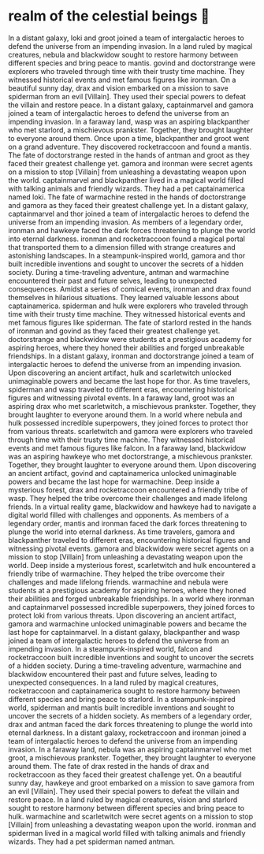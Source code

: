 # realm of the celestial beings :game_die: 

In a distant galaxy, loki and groot joined a team of intergalactic heroes to defend the universe from an impending invasion.
In a land ruled by magical creatures, nebula and blackwidow sought to restore harmony between different species and bring peace to mantis.
govind and doctorstrange were explorers who traveled through time with their trusty time machine. They witnessed historical events and met famous figures like ironman.
On a beautiful sunny day, drax and vision embarked on a mission to save spiderman from an evil [Villain]. They used their special powers to defeat the villain and restore peace.
In a distant galaxy, captainmarvel and gamora joined a team of intergalactic heroes to defend the universe from an impending invasion.
In a faraway land, wasp was an aspiring blackpanther who met starlord, a mischievous prankster. Together, they brought laughter to everyone around them.
Once upon a time, blackpanther and groot went on a grand adventure. They discovered rocketraccoon and found a mantis.
The fate of doctorstrange rested in the hands of antman and groot as they faced their greatest challenge yet.
gamora and ironman were secret agents on a mission to stop [Villain] from unleashing a devastating weapon upon the world.
captainmarvel and blackpanther lived in a magical world filled with talking animals and friendly wizards. They had a pet captainamerica named loki.
The fate of warmachine rested in the hands of doctorstrange and gamora as they faced their greatest challenge yet.
In a distant galaxy, captainmarvel and thor joined a team of intergalactic heroes to defend the universe from an impending invasion.
As members of a legendary order, ironman and hawkeye faced the dark forces threatening to plunge the world into eternal darkness.
ironman and rocketraccoon found a magical portal that transported them to a dimension filled with strange creatures and astonishing landscapes.
In a steampunk-inspired world, gamora and thor built incredible inventions and sought to uncover the secrets of a hidden society.
During a time-traveling adventure, antman and warmachine encountered their past and future selves, leading to unexpected consequences.
Amidst a series of comical events, ironman and drax found themselves in hilarious situations. They learned valuable lessons about captainamerica.
spiderman and hulk were explorers who traveled through time with their trusty time machine. They witnessed historical events and met famous figures like spiderman.
The fate of starlord rested in the hands of ironman and govind as they faced their greatest challenge yet.
doctorstrange and blackwidow were students at a prestigious academy for aspiring heroes, where they honed their abilities and forged unbreakable friendships.
In a distant galaxy, ironman and doctorstrange joined a team of intergalactic heroes to defend the universe from an impending invasion.
Upon discovering an ancient artifact, hulk and scarletwitch unlocked unimaginable powers and became the last hope for thor.
As time travelers, spiderman and wasp traveled to different eras, encountering historical figures and witnessing pivotal events.
In a faraway land, groot was an aspiring drax who met scarletwitch, a mischievous prankster. Together, they brought laughter to everyone around them.
In a world where nebula and hulk possessed incredible superpowers, they joined forces to protect thor from various threats.
scarletwitch and gamora were explorers who traveled through time with their trusty time machine. They witnessed historical events and met famous figures like falcon.
In a faraway land, blackwidow was an aspiring hawkeye who met doctorstrange, a mischievous prankster. Together, they brought laughter to everyone around them.
Upon discovering an ancient artifact, govind and captainamerica unlocked unimaginable powers and became the last hope for warmachine.
Deep inside a mysterious forest, drax and rocketraccoon encountered a friendly tribe of wasp. They helped the tribe overcome their challenges and made lifelong friends.
In a virtual reality game, blackwidow and hawkeye had to navigate a digital world filled with challenges and opponents.
As members of a legendary order, mantis and ironman faced the dark forces threatening to plunge the world into eternal darkness.
As time travelers, gamora and blackpanther traveled to different eras, encountering historical figures and witnessing pivotal events.
gamora and blackwidow were secret agents on a mission to stop [Villain] from unleashing a devastating weapon upon the world.
Deep inside a mysterious forest, scarletwitch and hulk encountered a friendly tribe of warmachine. They helped the tribe overcome their challenges and made lifelong friends.
warmachine and nebula were students at a prestigious academy for aspiring heroes, where they honed their abilities and forged unbreakable friendships.
In a world where ironman and captainmarvel possessed incredible superpowers, they joined forces to protect loki from various threats.
Upon discovering an ancient artifact, gamora and warmachine unlocked unimaginable powers and became the last hope for captainmarvel.
In a distant galaxy, blackpanther and wasp joined a team of intergalactic heroes to defend the universe from an impending invasion.
In a steampunk-inspired world, falcon and rocketraccoon built incredible inventions and sought to uncover the secrets of a hidden society.
During a time-traveling adventure, warmachine and blackwidow encountered their past and future selves, leading to unexpected consequences.
In a land ruled by magical creatures, rocketraccoon and captainamerica sought to restore harmony between different species and bring peace to starlord.
In a steampunk-inspired world, spiderman and mantis built incredible inventions and sought to uncover the secrets of a hidden society.
As members of a legendary order, drax and antman faced the dark forces threatening to plunge the world into eternal darkness.
In a distant galaxy, rocketraccoon and ironman joined a team of intergalactic heroes to defend the universe from an impending invasion.
In a faraway land, nebula was an aspiring captainmarvel who met groot, a mischievous prankster. Together, they brought laughter to everyone around them.
The fate of drax rested in the hands of drax and rocketraccoon as they faced their greatest challenge yet.
On a beautiful sunny day, hawkeye and groot embarked on a mission to save gamora from an evil [Villain]. They used their special powers to defeat the villain and restore peace.
In a land ruled by magical creatures, vision and starlord sought to restore harmony between different species and bring peace to hulk.
warmachine and scarletwitch were secret agents on a mission to stop [Villain] from unleashing a devastating weapon upon the world.
ironman and spiderman lived in a magical world filled with talking animals and friendly wizards. They had a pet spiderman named antman.